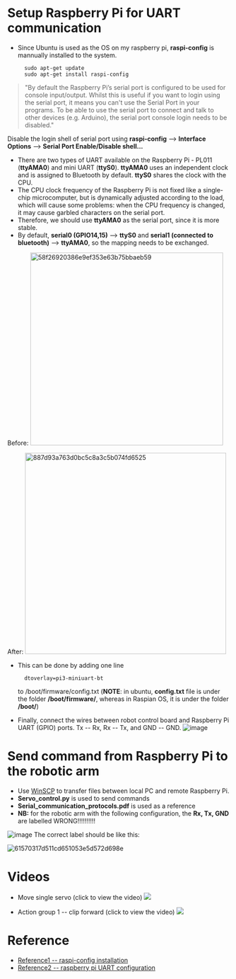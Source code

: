 # Setup Raspberry Pi for UART communication
- Since Ubuntu is used as the OS on my raspberry pi, **raspi-config** is mannually installed to the system.


        sudo apt-get update
        sudo apt-get install raspi-config

> "By default the Raspberry Pi’s serial port is configured to be used for console input/output. Whilst this is useful if you want to login using the serial port, it means you can't use the Serial Port in your programs. To be able to use the serial port to connect and talk to other devices (e.g. Arduino), the serial port console login needs to be disabled."

Disable the login shell of serial port using **raspi-config** --> **Interface Options** --> **Serial Port Enable/Disable shell...**

- There are two types of UART available on the Raspberry Pi - PL011 (**ttyAMA0**) and mini UART (**ttyS0**). **ttyAMA0** uses an independent clock and is assigned to Bluetooth by default. **ttyS0** shares the clock with the CPU.
- The CPU clock frequency of the Raspberry Pi is not fixed like a single-chip microcomputer, but is dynamically adjusted according to the load, which will cause some problems: when the CPU frequency is changed, it may cause garbled characters on the serial port.
- Therefore, we should use **ttyAMA0** as the serial port, since it is more stable.
- By default, **serial0 (GPIO14,15)** --> **ttyS0** and **serial1 (connected to bluetooth)** --> **ttyAMA0**, so the mapping needs to be exchanged.

Before:
<img width="436" alt="58f26920386e9ef353e63b75bbaeb59" src="https://user-images.githubusercontent.com/58468284/221023833-7d03d1b2-20c1-43ac-9c26-6fd2eda5dca2.png">

After: <img width="455" alt="887d93a763d0bc5c8a3c5b074fd6525" src="https://user-images.githubusercontent.com/58468284/221023978-7964ecb1-c68f-4111-8f90-a035230d0080.png">
- This can be done by adding one line


        dtoverlay=pi3-miniuart-bt
    to /boot/firmware/config.txt (**NOTE**: in ubuntu, **config.txt** file is under the folder **/boot/firmware/**, whereas in Raspian OS, it is under the folder **/boot/**)
- Finally, connect the wires between robot control board and Raspberry Pi UART (GPIO) ports. Tx -- Rx, Rx -- Tx, and GND -- GND.
![image](https://user-images.githubusercontent.com/58468284/221024419-9c2ba4fd-3334-4b2b-ab52-db5e0f3dfbdc.png)

# Send command from Raspberry Pi to the robotic arm

- Use [WinSCP](https://winscp.net/eng/index.php) to transfer files between local PC and remote Raspberry Pi.
- **Servo_control.py** is used to send commands
- **Serial_communication_protocols.pdf** is used as a reference
- **NB:** for the robotic arm with the following configuration, the **Rx, Tx, GND** are labelled WRONG!!!!!!!!!!

![image](https://github.com/guyuxuan9/UROP_robotic_arm/assets/58468284/057c72b0-6896-47d7-b74a-4e70172d19d1)
The correct label should be like this:

![61570317d511cd651053e5d572d698e](https://github.com/guyuxuan9/UROP_robotic_arm/assets/58468284/86fc8460-fc7d-4f63-a670-d0c87e269101)


# Videos
- Move single servo (click to view the video)
[![](https://user-images.githubusercontent.com/58468284/221028038-96ce8b61-0999-4e8c-9f32-e5c28283bf38.png)](https://youtu.be/ESTDfcogDbU)

- Action group 1 -- clip forward (click to view the video)
[![](https://user-images.githubusercontent.com/58468284/221028351-938d961a-5ff9-4279-bb8e-eb5f72be73e8.png)](https://youtu.be/JC_90WN6Ins)



# Reference
- [Reference1 -- raspi-config installation](https://elbruno.com/2022/09/02/raspberrypi-install-raspi-config-on-ubuntu-22-04-1-lts/)
- [Reference2 -- raspberry pi UART configuration](https://www.raspberrypi.com/documentation/computers/configuration.html#configuring-uarts)